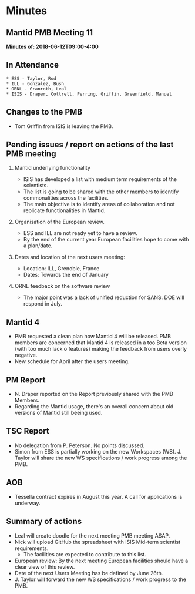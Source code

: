 # Minutes

## Mantid PMB Meeting 11

**Minutes of: 2018-06-12T09:00-4:00**

## In Attendance

```
* ESS - Taylor, Rod
* ILL - Gonzalez, Bush
* ORNL - Granroth, Leal
* ISIS - Draper, Cottrell, Perring, Griffin, Greenfield, Manuel
```

## Changes to the PMB

- Tom Griffin from ISIS is leaving the PMB.

## Pending issues / report on actions of the last PMB meeting

1. Mantid underlying functionality
   * ISIS has developed a list with medium term requirements of the scientists.
   * The list is going to be shared with the other members to identify commonalities across the facilities.
   * The main objective is to identify areas of collaboration and not replicate functionalities in Mantid.

3. Organisation of the European review.
   * ESS and ILL are not ready yet to have a review.
   * By the end of the current year European facilities hope to come with a plan/date.

4. Dates and location of the next users meeting:
   * Location: ILL, Grenoble, France
   * Dates: Towards the end of January

5. ORNL feedback on the software review
   * The major point was a lack of unified reduction for SANS. DOE will respond in July.

## Mantid 4

* PMB requested a clean plan how Mantid 4 will be released. PMB members are concerned that Mantid 4 is released in a too Beta version (with too much lack o features) making the feedback from users overly negative. 
* New schedule for April after the users meeting.

## PM Report

* N. Draper reported on the Report previously shared with the PMB Members.
* Regarding the Mantid usage, there's an overall concern about old versions of Mantid still beeing used. 

## TSC Report

* No delegation from P. Peterson. No points discussed.
* Simon from ESS is partially working on the new Workspaces (WS). J. Taylor will share the new WS specifications / work progress among the PMB.

## AOB

* Tessella contract expires in August this year. A call for applications is underway.

## Summary of actions

* Leal will create doodle for the next meeting PMB meeting ASAP.
* Nick will upload GitHub the spreadsheet with ISIS Mid-term scientist requirements.
  * The facilities are expected to contribute to this list.
* European review: By the next meeting European facilities should have a clear view of this review.
* Date of the next Users Meeting has be defined by June 26th.
* J. Taylor will forward the new WS specifications / work progress to the PMB.